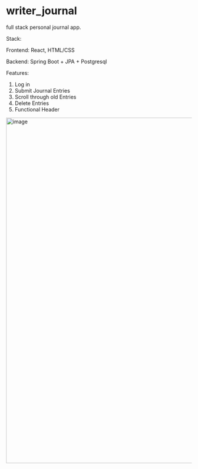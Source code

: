 # writer_journal
full stack personal journal app.

Stack:

Frontend: React, HTML/CSS

Backend: Spring Boot + JPA + Postgresql

Features:
1. Log in
2. Submit Journal Entries
3. Scroll through old Entries
4. Delete Entries
5. Functional Header

<img width="1888" height="937" alt="image" src="https://github.com/user-attachments/assets/f520f196-aa41-43c1-9755-1e3ffaf179ae" />
